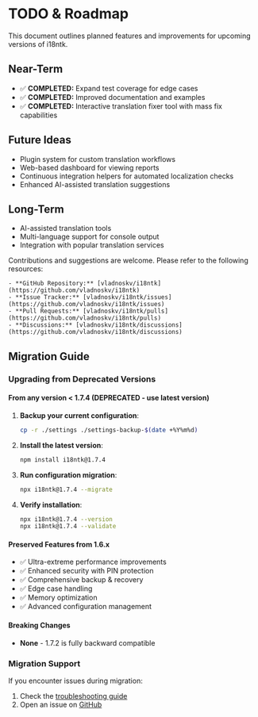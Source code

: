 # TODO & Roadmap

This document outlines planned features and improvements for upcoming versions of i18ntk.

## Near-Term
- ✅ **COMPLETED:** Expand test coverage for edge cases
- ✅ **COMPLETED:** Improved documentation and examples
- ✅ **COMPLETED:** Interactive translation fixer tool with mass fix capabilities

## Future Ideas
- Plugin system for custom translation workflows
- Web-based dashboard for viewing reports
- Continuous integration helpers for automated localization checks
- Enhanced AI-assisted translation suggestions

## Long-Term
- AI-assisted translation tools
- Multi-language support for console output
- Integration with popular translation services

Contributions and suggestions are welcome. Please refer to the following resources:

    - **GitHub Repository:** [vladnoskv/i18ntk](https://github.com/vladnoskv/i18ntk)
    - **Issue Tracker:** [vladnoskv/i18ntk/issues](https://github.com/vladnoskv/i18ntk/issues)
    - **Pull Requests:** [vladnoskv/i18ntk/pulls](https://github.com/vladnoskv/i18ntk/pulls)
    - **Discussions:** [vladnoskv/i18ntk/discussions](https://github.com/vladnoskv/i18ntk/discussions)




## Migration Guide

### Upgrading from Deprecated Versions

#### From any version < 1.7.4 (DEPRECATED - use latest version)
1. **Backup your current configuration**:
   ```bash
   cp -r ./settings ./settings-backup-$(date +%Y%m%d)
   ```

2. **Install the latest version**:
   ```bash
   npm install i18ntk@1.7.4
   ```

3. **Run configuration migration**:
   ```bash
   npx i18ntk@1.7.4 --migrate
   ```

4. **Verify installation**:
   ```bash
   npx i18ntk@1.7.4 --version
   npx i18ntk@1.7.4 --validate
   ```

#### Preserved Features from 1.6.x
- ✅ Ultra-extreme performance improvements
- ✅ Enhanced security with PIN protection
- ✅ Comprehensive backup & recovery
- ✅ Edge case handling
- ✅ Memory optimization
- ✅ Advanced configuration management

#### Breaking Changes
- **None** - 1.7.2 is fully backward compatible

### Migration Support
If you encounter issues during migration:
1. Check the [troubleshooting guide](docs/TROUBLESHOOTING.md)
2. Open an issue on [GitHub](https://github.com/vladnoskv/i18ntk/issues)

